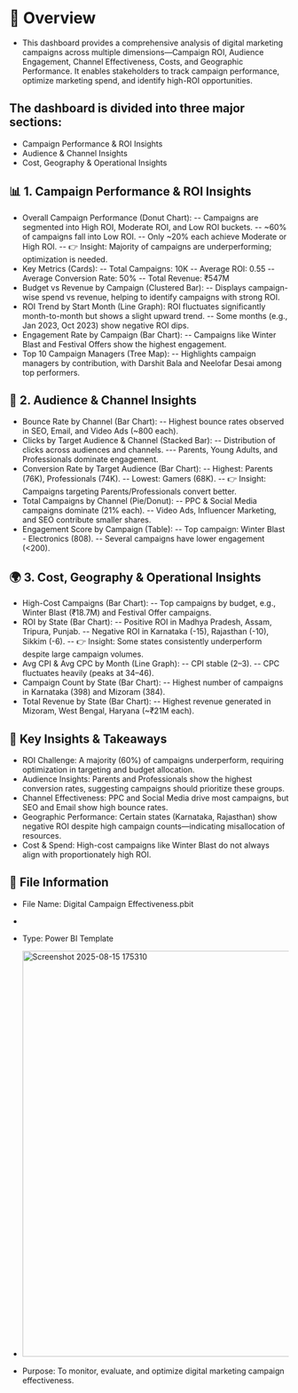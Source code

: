 # 📌 Overview
- This dashboard provides a comprehensive analysis of digital marketing campaigns across multiple dimensions—Campaign ROI, Audience Engagement, Channel Effectiveness, Costs, and Geographic Performance. It enables stakeholders to track campaign performance, optimize marketing spend, and identify high-ROI opportunities.

## The dashboard is divided into three major sections:
- Campaign Performance & ROI Insights
- Audience & Channel Insights
- Cost, Geography & Operational Insights

## 📊 1. Campaign Performance & ROI Insights
- Overall Campaign Performance (Donut Chart):
-- Campaigns are segmented into High ROI, Moderate ROI, and Low ROI buckets.
-- ~60% of campaigns fall into Low ROI.
-- Only ~20% each achieve Moderate or High ROI.
-- 👉 Insight: Majority of campaigns are underperforming; optimization is needed.
- Key Metrics (Cards):
-- Total Campaigns: 10K
-- Average ROI: 0.55
-- Average Conversion Rate: 50%
-- Total Revenue: ₹547M
- Budget vs Revenue by Campaign (Clustered Bar):
-- Displays campaign-wise spend vs revenue, helping to identify campaigns with strong ROI.
- ROI Trend by Start Month (Line Graph):
   ROI fluctuates significantly month-to-month but shows a slight upward trend.
-- Some months (e.g., Jan 2023, Oct 2023) show negative ROI dips.
- Engagement Rate by Campaign (Bar Chart):
-- Campaigns like Winter Blast and Festival Offers show the highest engagement.
- Top 10 Campaign Managers (Tree Map):
-- Highlights campaign managers by contribution, with Darshit Bala and Neelofar Desai among top performers.

## 🎯 2. Audience & Channel Insights
- Bounce Rate by Channel (Bar Chart):
-- Highest bounce rates observed in SEO, Email, and Video Ads (~800 each).
- Clicks by Target Audience & Channel (Stacked Bar):
-- Distribution of clicks across audiences and channels.
--- Parents, Young Adults, and Professionals dominate engagement.
- Conversion Rate by Target Audience (Bar Chart):
-- Highest: Parents (76K), Professionals (74K).
-- Lowest: Gamers (68K).
-- 👉 Insight: Campaigns targeting Parents/Professionals convert better.
- Total Campaigns by Channel (Pie/Donut):
-- PPC & Social Media campaigns dominate (21% each).
-- Video Ads, Influencer Marketing, and SEO contribute smaller shares.
- Engagement Score by Campaign (Table):
-- Top campaign: Winter Blast - Electronics (808).
-- Several campaigns have lower engagement (<200).

## 🌍 3. Cost, Geography & Operational Insights

- High-Cost Campaigns (Bar Chart):
-- Top campaigns by budget, e.g., Winter Blast (₹18.7M) and Festival Offer campaigns.
- ROI by State (Bar Chart):
-- Positive ROI in Madhya Pradesh, Assam, Tripura, Punjab.
-- Negative ROI in Karnataka (-15), Rajasthan (-10), Sikkim (-6).
-- 👉 Insight: Some states consistently underperform despite large campaign volumes.
- Avg CPI & Avg CPC by Month (Line Graph):
-- CPI stable (2–3).
-- CPC fluctuates heavily (peaks at 34–46).
- Campaign Count by State (Bar Chart):
-- Highest number of campaigns in Karnataka (398) and Mizoram (384).
- Total Revenue by State (Bar Chart):
-- Highest revenue generated in Mizoram, West Bengal, Haryana (~₹21M each).

## 🚀 Key Insights & Takeaways
- ROI Challenge: A majority (60%) of campaigns underperform, requiring optimization in targeting and budget allocation.
- Audience Insights: Parents and Professionals show the highest conversion rates, suggesting campaigns should prioritize these groups.
- Channel Effectiveness: PPC and Social Media drive most campaigns, but SEO and Email show high bounce rates.
- Geographic Performance: Certain states (Karnataka, Rajasthan) show negative ROI despite high campaign counts—indicating misallocation of resources.
- Cost & Spend: High-cost campaigns like Winter Blast do not always align with proportionately high ROI.

## 📂 File Information
- File Name: Digital Campaign Effectiveness.pbit
- 
- Type: Power BI Template
- <img width="1173" height="731" alt="Screenshot 2025-08-15 175310" src="https://github.com/user-attachments/assets/fa654594-8eb8-4ca9-bc8a-32e21a7809f1" />

- Purpose: To monitor, evaluate, and optimize digital marketing campaign effectiveness.
